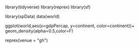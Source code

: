 library(tidyverse)
library(reprex)
library(sf)

library(spData)
data(world)

ggplot(world,aes(x=gdpPercap, y=continent, color=continent))+
  geom_density(alpha=0.5,color=F)

reprex(venue = "gh")